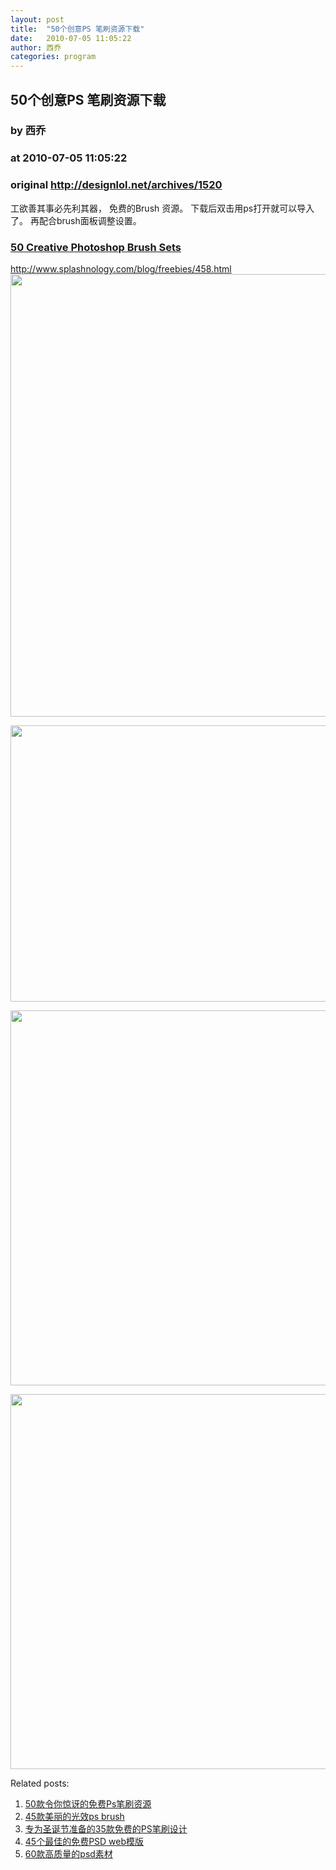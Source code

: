 ```yaml
---
layout: post
title:  "50个创意PS 笔刷资源下载"
date:   2010-07-05 11:05:22
author: 西乔
categories: program
---
```


## 50个创意PS 笔刷资源下载
### by 西乔
### at 2010-07-05 11:05:22
### original <http://designlol.net/archives/1520>

<p>工欲善其事必先利其器， 免费的Brush 资源。 下载后双击用ps打开就可以导入了。 再配合brush面板调整设置。 </p>
<h3><a href="http://www.splashnology.com/blog/freebies/458.html">50 Creative Photoshop Brush Sets </a></h3>
<p> <a href="http://www.splashnology.com/blog/freebies/458.html">http://www.splashnology.com/blog/freebies/458.html </a><br><a href="http://www.splashnology.com/blog/freebies/458.html"><img src="http://designlol.net/wp-content/uploads/2010/06/24_1.jpg" height="708" width="536"></a></p>
<p><a href="http://www.splashnology.com/blog/freebies/458.html"><img src="http://designlol.net/wp-content/uploads/2010/06/31_1.jpg" height="442" width="590"></a></p>
<p><a href="http://www.splashnology.com/blog/freebies/458.html"><img src="http://designlol.net/wp-content/uploads/2010/06/40.jpg" height="600" width="556"></a></p>
<p><a href="http://www.splashnology.com/blog/freebies/458.html"><img src="http://designlol.net/wp-content/uploads/2010/06/50.jpg" height="600" width="600"></a></p>


<p>Related posts:<ol><li><a href="http://designlol.net/archives/1196" rel="bookmark" title="Permanent Link: 50款令你惊讶的免费Ps笔刷资源">50款令你惊讶的免费Ps笔刷资源</a></li>
<li><a href="http://designlol.net/archives/880" rel="bookmark" title="Permanent Link: 45款美丽的光效ps brush">45款美丽的光效ps brush</a></li>
<li><a href="http://designlol.net/archives/812" rel="bookmark" title="Permanent Link: 专为圣诞节准备的35款免费的PS笔刷设计">专为圣诞节准备的35款免费的PS笔刷设计</a></li>
<li><a href="http://designlol.net/archives/1450" rel="bookmark" title="Permanent Link: 45个最佳的免费PSD web模版">45个最佳的免费PSD web模版</a></li>
<li><a href="http://designlol.net/archives/386" rel="bookmark" title="Permanent Link: 60款高质量的psd素材">60款高质量的psd素材</a></li>
</ol></p>